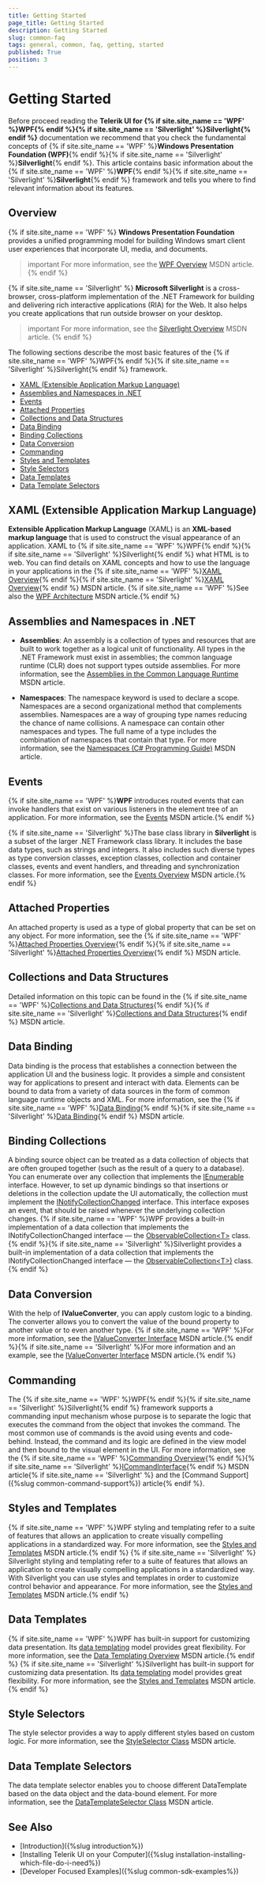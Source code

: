 ```yaml
---
title: Getting Started
page_title: Getting Started
description: Getting Started
slug: common-faq
tags: general, common, faq, getting, started
published: True
position: 3
---
```


# Getting Started

Before proceed reading the __Telerik UI for {% if site.site_name == 'WPF' %}WPF{% endif %}{% if site.site_name == 'Silverlight' %}Silverlight{% endif %}__ documentation we recommend that you check the fundamental concepts of {% if site.site_name == 'WPF' %}__Windows Presentation Foundation (WPF)__{% endif %}{% if site.site_name == 'Silverlight' %}__Silverlight__{% endif %}. This article contains basic information about the {% if site.site_name == 'WPF' %}__WPF__{% endif %}{% if site.site_name == 'Silverlight' %}__Silverlight__{% endif %} framework and tells you where to find relevant information about its features.

## __Overview__ 

{% if site.site_name == 'WPF' %}
__Windows Presentation Foundation__ provides a unified programming model for building Windows smart client user experiences that incorporate UI, media, and documents. 

>important For more information, see the [WPF Overview](http://msdn.microsoft.com/en-us/library/ms754130.aspx) MSDN article.
{% endif %}

{% if site.site_name == 'Silverlight' %}
__Microsoft Silverlight__ is a cross-browser, cross-platform implementation of the .NET Framework for building and delivering rich interactive applications (RIA) for the Web. It also helps you create applications that run outside browser on your desktop. 

>important For more information, see the [Silverlight Overview](http://msdn.microsoft.com/en-us/library/bb404700(VS.95).aspx) MSDN article.
{% endif %}

The following sections describe the most basic features of the {% if site.site_name == 'WPF' %}WPF{% endif %}{% if site.site_name == 'Silverlight' %}Silverlight{% endif %} framework.

* [XAML (Extensible Application Markup Language)](#xaml-extensible-application-markup-language)
* [Assemblies and Namespaces in .NET](#assemblies-and-namespaces-in-net)
* [Events](#events)
* [Attached Properties](#attached-properties)
* [Collections and Data Structures](#collections-and-data-structures)
* [Data Binding](#data-binding)
* [Binding Collections](#binding-collections)
* [Data Conversion](#data-conversion)
* [Commanding](#commanding)
* [Styles and Templates](#styles-and-templates)
* [Style Selectors](#style-selectors)
* [Data Templates](#data-templates)
* [Data Template Selectors](#data-template-selectors)

## XAML (Extensible Application Markup Language)

__Extensible Application Markup Language__ (XAML) is an __XML-based markup language__ that is used to construct the visual appearance of an application. XAML to {% if site.site_name == 'WPF' %}WPF{% endif %}{% if site.site_name == 'Silverlight' %}Silverlight{% endif %} what HTML is to web. You can find details on XAML concepts and how to use the language in your applications in the {% if site.site_name == 'WPF' %}[XAML Overview](http://msdn.microsoft.com/en-us/library/ms752059.aspx){% endif %}{% if site.site_name == 'Silverlight' %}[XAML Overview](https://msdn.microsoft.com/en-us/library/cc189054(VS.95).aspx){% endif %} MSDN article. {% if site.site_name == 'WPF' %}See also the [WPF Architecture](http://msdn.microsoft.com/en-us/library/ms750441.aspx) MSDN article.{% endif %}

## Assemblies and Namespaces in .NET

* __Assemblies__: An assembly is a collection of types and resources that are built to work together as a logical unit of functionality. All types in the .NET Framework must exist in assemblies; the common language runtime (CLR) does not support types outside assemblies. For more information, see the [Assemblies in the Common Language Runtime](https://msdn.microsoft.com/en-us/library/k3677y81(v=vs.110).aspx) MSDN article.

* __Namespaces__: The namespace keyword is used to declare a scope. Namespaces are a second organizational method that complements assemblies. Namespaces are a way of grouping type names reducing the chance of name collisions. A namespace can contain other namespaces and types. The full name of a type includes the combination of namespaces that contain that type. For more information, see the [Namespaces (C# Programming Guide)](https://msdn.microsoft.com/en-us/library/0d941h9d.aspx) MSDN article.

## Events

{% if site.site_name == 'WPF' %}__WPF__ introduces routed events that can invoke handlers that exist on various listeners in the element tree of an application. For more information, see the [Events](http://msdn.microsoft.com/en-us/library/ms753115.aspx) MSDN article.{% endif %}

{% if site.site_name == 'Silverlight' %}The base class library in __Silverlight__ is a subset of the larger .NET Framework class library. It includes the base data types, such as strings and integers. It also includes such diverse types as type conversion classes, exception classes, collection and container classes, events and event handlers, and threading and synchronization classes. For more information, see the [Events Overview](https://msdn.microsoft.com/en-us/library/cc189018(v=vs.95).aspx) MSDN article.{% endif %}

## Attached Properties

An attached property is used as a type of global property that can be set on any object. For more information, see the {% if site.site_name == 'WPF' %}[Attached Properties Overview](http://msdn.microsoft.com/en-us/library/ms749011.aspx){% endif %}{% if site.site_name == 'Silverlight' %}[Attached Properties Overview](http://msdn.microsoft.com/en-us/library/cc265152(v=vs.95).aspx){% endif %} MSDN article.

## Collections and Data Structures

Detailed information on this topic can be found in the {% if site.site_name == 'WPF' %}[Collections and Data Structures](https://msdn.microsoft.com/en-us/library/7y3x785f(v=vs.110).aspx){% endif %}{% if site.site_name == 'Silverlight' %}[Collections and Data Structures](http://msdn.microsoft.com/en-us/library/7y3x785f(v=vs.95).aspx){% endif %} MSDN article.

## Data Binding

Data binding is the process that establishes a connection between the application UI and the business logic. It provides a simple and consistent way for applications to present and interact with data. Elements can be bound to data from a variety of data sources in the form of common language runtime objects and XML. For more information, see the {% if site.site_name == 'WPF' %}[Data Binding](http://msdn.microsoft.com/en-us/library/ms750612.aspx){% endif %}{% if site.site_name == 'Silverlight' %}[Data Binding](http://msdn.microsoft.com/en-us/library/cc278072(v=vs.95).aspx){% endif %} MSDN article.

## Binding Collections

A binding source object can be treated as a data collection of objects that are often grouped together (such as the result of a query to a database). You can enumerate over any collection that implements the [IEnumerable](http://msdn.microsoft.com/en-us/library/system.collections.ienumerable.aspx) interface. However, to set up dynamic bindings so that insertions or deletions in the collection update the UI automatically, the collection must implement the [INotifyCollectionChanged](http://msdn.microsoft.com/en-us/library/system.collections.specialized.inotifycollectionchanged.aspx) interface. This interface exposes an event, that should be raised whenever the underlying collection changes. {% if site.site_name == 'WPF' %}WPF provides a built-in implementation of a data collection that implements the INotifyCollectionChanged interface — the [ObservableCollection&lt;T&gt;](http://msdn.microsoft.com/en-us/library/ms668604.aspx) class.{% endif %}{% if site.site_name == 'Silverlight' %}Silverlight provides a built-in implementation of a data collection that implements the INotifyCollectionChanged interface — the [ObservableCollection&lt;T&gt;)](http://msdn.microsoft.com/en-us/library/ms668604(v=vs.95).aspx) class.{% endif %}

## Data Conversion

With the help of __IValueConverter__, you can apply custom logic to a binding. The converter allows you to convert the value of the bound property to another value or to even another type. {% if site.site_name == 'WPF' %}For more information, see the [IValueConverter Interface](http://msdn.microsoft.com/en-us/library/system.windows.data.ivalueconverter.aspx) MSDN article.{% endif %}{% if site.site_name == 'Silverlight' %}For more information and an example, see the [IValueConverter Interface](https://msdn.microsoft.com/en-us/library/system.windows.data.ivalueconverter(v=vs.95).aspx) MSDN article.{% endif %}

## Commanding

The {% if site.site_name == 'WPF' %}WPF{% endif %}{% if site.site_name == 'Silverlight' %}Silverlight{% endif %} framework supports a commanding input mechanism whose purpose is to separate the logic that executes the command from the object that invokes the command. The most common use of commands is the avoid using events and code-behind. Instead, the command and its logic are defined in the view model and then bound to the visual element in the UI. For more information, see the {% if site.site_name == 'WPF' %}[Commanding Overview](https://msdn.microsoft.com/en-us/library/ms752308(v=vs.110).aspx){% endif %}{% if site.site_name == 'Silverlight' %}[ICommandInterface](https://msdn.microsoft.com/en-us/library/system.windows.input.icommand(v=vs.95).aspx){% endif %} MSDN article{% if site.site_name == 'Silverlight' %} and the 
[Command Support]({%slug common-command-support%}) article{% endif %}.

## Styles and Templates

{% if site.site_name == 'WPF' %}WPF styling and templating refer to a suite of features that allows an application to create visually compelling applications in a standardized way. For more information, see the [Styles and Templates](http://msdn.microsoft.com/en-us/library/bb613570.aspx) MSDN article.{% endif %}
{% if site.site_name == 'Silverlight' %} Silverlight styling and templating refer to a suite of features that allows an application to create visually compelling applications in a standardized way. With Silverlight you can use styles and templates in order to customize control behavior and appearance. For more information, see the [Styles and Templates](http://msdn.microsoft.com/en-us/library/cc278075(v=vs.95).aspx) MSDN article.{% endif %}

## Data Templates

{% if site.site_name == 'WPF' %}WPF has built-in support for customizing data presentation. Its [data templating](http://msdn.microsoft.com/en-us/library/system.windows.datatemplate.aspx) model provides great flexibility. For more information, see the [Data Templating Overview](http://msdn.microsoft.com/en-us/library/ms742521.aspx) MSDN article.{% endif %}
{% if site.site_name == 'Silverlight' %}Silverlight has built-in support for customizing data presentation. Its [data templating](https://msdn.microsoft.com/en-us/library/system.windows.datatemplate(v=vs.95).aspx) model provides great flexibility. For more information, see the [Styles and Templates](http://msdn.microsoft.com/en-us/library/cc278075(v=vs.95).aspx) MSDN article.{% endif %}

## Style Selectors

The style selector provides a way to apply different styles based on custom logic. For more information, see the [StyleSelector Class](http://msdn.microsoft.com/en-us/library/system.windows.controls.styleselector.aspx) MSDN article.

## Data Template Selectors

The data template selector enables you to choose different DataTemplate based on the data object and the data-bound element. For more information, see the [DataTemplateSelector Class](http://msdn.microsoft.com/en-us/library/system.windows.controls.datatemplateselector.aspx) MSDN article.

## See Also  

* [Introduction]({%slug introduction%})
* [Installing Telerik UI on your Computer]({%slug installation-installing-which-file-do-i-need%})
* [Developer Focused Examples]({%slug common-sdk-examples%})
            
